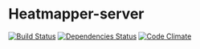 # Heatmapper-server 
[![Build Status](https://img.shields.io/travis/maael/Heatmapper-server.svg)](https://travis-ci.org/maael/Heatmapper-server)
[![Dependencies Status](https://img.shields.io/david/maael/heatmapper-server.svg)](https://david-dm.org/maael/heatmapper-server)
[![Code Climate](https://img.shields.io/codeclimate/github/maael/Heatmapper-server.svg)](https://codeclimate.com/github/maael/Heatmapper-server)
